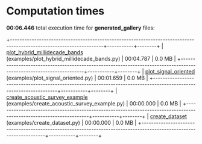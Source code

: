 

# Computation times

**00:06.446** total execution time for **generated_gallery** files:

+--------------------------------------------------------------------------------------------------------------------+-----------+--------+
| [plot_hybrid_millidecade_bands](./plot_hybrid_millidecade_bands.md) (examples/plot_hybrid_millidecade_bands.py)    | 00:04.787 | 0.0 MB |
+--------------------------------------------------------------------------------------------------------------------+-----------+--------+
| [plot_signal_oriented](./plot_signal_oriented.md) (examples/plot_signal_oriented.py)                               | 00:01.659 | 0.0 MB |
+--------------------------------------------------------------------------------------------------------------------+-----------+--------+
| [create_acoustic_survey_example](./create_acoustic_survey_example.md) (examples/create_acoustic_survey_example.py) | 00:00.000 | 0.0 MB |
+--------------------------------------------------------------------------------------------------------------------+-----------+--------+
| [create_dataset](./create_dataset.md) (examples/create_dataset.py)                                                 | 00:00.000 | 0.0 MB |
+--------------------------------------------------------------------------------------------------------------------+-----------+--------+
